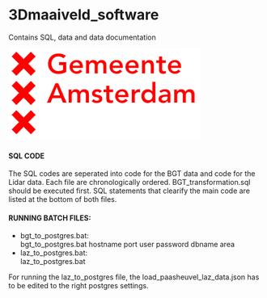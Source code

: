 # 3Dmaaiveld_software
Contains SQL, data and data documentation

![Alt](png/download_GA_image.png "In opdracht van:")


#### SQL CODE
The SQL codes are seperated into code for the BGT data and code for the Lidar data. Each file are chronologically ordered. BGT_transformation.sql should be executed first.
SQL statements that clearify the main code are listed at the bottom of both files. 

#### RUNNING BATCH FILES:
- bgt_to_postgres.bat:<br>
bgt_to_postgres.bat hostname port user password dbname area
- laz_to_postgres.bat: <br>
laz_to_postgres.bat

For running the laz_to_postgres file, the load_paasheuvel_laz_data.json has to be edited to the right postgres settings. 



